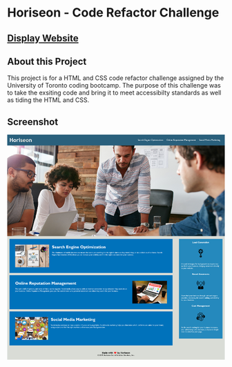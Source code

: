 # Horiseon - Code Refactor Challenge

## [Display Website](https://purrzim.github.io/challenge-one/)

## About this Project

This project is for a HTML and CSS code refactor challenge assigned by the University of Toronto coding bootcamp. The purpose of this challenge was to take the exsiting code and bring it to meet accessibilty standards as well as tiding the HTML and CSS.

## Screenshot
![Website Screenshot](assets/images/screenshot.jpg)
